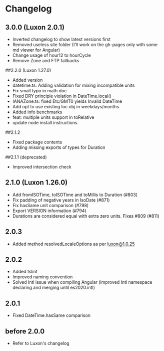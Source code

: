 # Changelog

## 3.0.0 (Luxon 2.0.1)
* Inverted changelog to show latest versions first
* Removed useless site folder (I'll work on the gh-pages only with some md viewer for Angular)
* Change usage of hour12 to hourCycle
* Remove Zone and FTP fallbacks

##2.2.0 (Luxon 1.27.0)
* Added version
* datetime.ts: Adding validation for mixing incompatible units
* Fix small typo in math doc
* Fixed DRY principle violation in DateTime.local()
* IANAZone.ts:  fixed Etc/GMT0 yields Invalid DateTime
* Add opt to use existing loc obj in weekdays/months
* Added info benchmarks
* feat: multiple units support in toRelative
* update node install instructions.

##2.1.2
* Fixed package contents
* Adding missing exports of types for Duration

##2.1.1 (deprecated)
* Improved intersection check

## 2.1.0  (Luxon 1.26.0)
* Add fromISOTime, toISOTime and toMillis to Duration (#803)
* Fix padding of negative years in IsoDate (#871)
* Fix hasSame unit comparison (#798)
* Export VERSION information (#794)
* Durations are considered equal with extra zero units. Fixes #809 (#811)

## 2.0.3
* Added method resolvedLocaleOptions as per luxon@1.0.25

## 2.0.2
* Added tslint
* Improved naming convention
* Solved Intl issue when compiling Angular (improved Intl namespace declaring and merging until es2020.intl)

## 2.0.1
* Fixed DateTime.hasSame comparison

## before 2.0.0
* Refer to Luxon's changelog